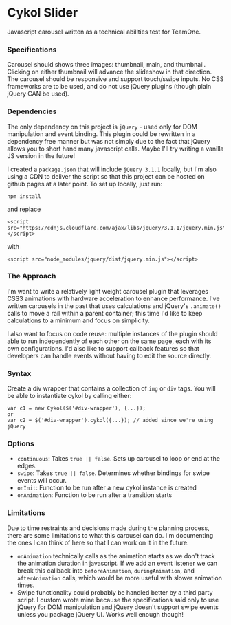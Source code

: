 # Cykol Slider
Javascript carousel written as a technical abilities test for TeamOne.

### Specifications
Carousel should shows three images: thumbnail, main, and thumbnail. Clicking on either thumbnail will advance the slideshow in that direction. The carousel should be responsive and support touch/swipe inputs. No CSS frameworks are to be used, and do not use jQuery plugins (though plain jQuery CAN be used).

### Dependencies
The only dependency on this project is `jQuery` - used only for DOM manipulation and event binding. This plugin could be rewritten in a dependency free manner but was not simply due to the fact that jQuery allows you to short hand many javascript calls. Maybe I'll try writing a vanilla JS version in the future!

I created a `package.json` that will include `jQuery 3.1.1` locally, but I'm also using a CDN to deliver the script so that this project can be hosted on github pages at a later point. To set up locally, just run:
```
npm install
```
and replace
```
<script src="https://cdnjs.cloudflare.com/ajax/libs/jquery/3.1.1/jquery.min.js"></script>
```
with
```
<script src="node_modules/jquery/dist/jquery.min.js"></script>
```

### The Approach
I'm want to write a relatively light weight carousel plugin that leverages CSS3 animations with hardware acceleration to enhance performance. I've written carousels in the past that uses calculations and jQuery's `.animate()` calls to move a rail within a parent container; this time I'd like to keep calculations to a minimum and focus on simplicity.

I also want to focus on code reuse: multiple instances of the plugin should able to run independently of each other on the same page, each with its own configurations. I'd also like to support callback features so that developers can handle events without having to edit the source directly.


### Syntax
Create a div wrapper that contains a collection of `img` or `div` tags. You will be able to instantiate cykol by calling either:
```
var c1 = new Cykol($('#div-wrapper'), {...});
or
var c2 = $('#div-wrapper').cykol({...}); // added since we're using jQuery
```

### Options
- `continuous`: Takes `true || false`. Sets up carousel to loop or end at the edges.
- `swipe`: Takes `true || false`. Determines whether bindings for swipe events will occur.
- `onInit`: Function to be run after a new cykol instance is created
- `onAnimation`: Function to be run after a transition starts


### Limitations
Due to time restraints and decisions made during the planning process, there are some limitations to what this carousel can do. I'm documenting the ones I can think of here so that I can work on it in the future.
- `onAnimation` technically calls as the animation starts as we don't track the animation duration in javascript. If we add an event listener we can break this callback into `beforeAnimation`, `duringAnimation`, and `afterAnimation` calls, which would be more useful with slower animation times.
- Swipe functionality could probably be handled better by a third party script. I custom wrote mine because the specifications said only to use jQuery for DOM manipulation and jQuery doesn't support swipe events unless you package jQuery UI. Works well enough though!